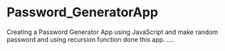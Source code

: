 # Password_GeneratorApp
Creating a Password Generator App using JavaScript and make random password and using recursion function done this app. ....
